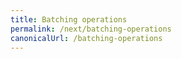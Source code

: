 ```yaml
---
title: Batching operations
permalink: /next/batching-operations
canonicalUrl: /batching-operations
---
```

